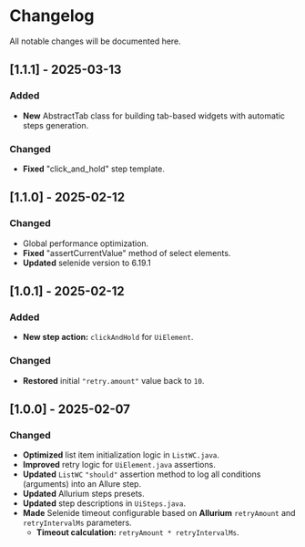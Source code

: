 # Changelog
All notable changes will be documented here.

## [1.1.1] - 2025-03-13
### Added
- **New** AbstractTab class for building tab-based widgets with automatic steps generation.

### Changed
- **Fixed** "click_and_hold" step template.

## [1.1.0] - 2025-02-12

### Changed
- Global performance optimization.
- **Fixed** "assertCurrentValue" method of select elements.
- **Updated** selenide version to 6.19.1

## [1.0.1] - 2025-02-12

### Added
- **New step action:** `clickAndHold` for `UiElement`.

### Changed
- **Restored** initial `"retry.amount"` value back to `10`.

## [1.0.0] - 2025-02-07

### Changed
- **Optimized** list item initialization logic in `ListWC.java`.
- **Improved** retry logic for `UiElement.java` assertions.
- **Updated** `ListWC` `"should"` assertion method to log all conditions (arguments) into an Allure step.
- **Updated** Allurium steps presets.
- **Updated** step descriptions in `UiSteps.java`.
- **Made** Selenide timeout configurable based on **Allurium** `retryAmount` and `retryIntervalMs` parameters.
  - **Timeout calculation:** `retryAmount * retryIntervalMs`.

